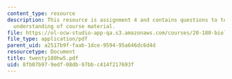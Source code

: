 ```yaml
---
content_type: resource
description: This resource is assignment 4 and contains questions to test students
  understanding of course material.
file: https://ol-ocw-studio-app-qa.s3.amazonaws.com/courses/20-180-biological-engineering-programming-spring-2006/8fb07b979edf08db97bbc414f217693f_twenty180hw5.pdf
file_type: application/pdf
parent_uid: a2517b9f-faab-1dce-9594-95a646dc6d4d
resourcetype: Document
title: twenty180hw5.pdf
uid: 8fb07b97-9edf-08db-97bb-c414f217693f
---
```

